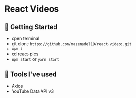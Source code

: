 # React Videos
## 🚀 Getting Started

- open terminal
- git clone `https://github.com/mazenadel19/react-videos.git`
- `npm i`
- cd react-pics
- `npm start` or `yarn start`

## 🧰 Tools I've used

- Axios
- YouTube Data API v3

